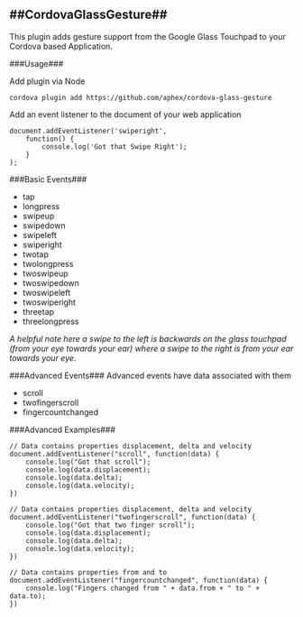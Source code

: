 ##CordovaGlassGesture##
---

This plugin adds gesture support from the Google Glass Touchpad to your Cordova based Application.


###Usage###

Add plugin via Node

`cordova plugin add https://github.com/aphex/cordova-glass-gesture`

Add an event listener to the document of your web application

```
document.addEventListener('swiperight', 
	function() {
		console.log('Got that Swipe Right');
	}
);
```

###Basic Events###
- tap
- longpress
- swipeup
- swipedown
- swipeleft 
- swiperight
- twotap
- twolongpress
- twoswipeup
- twoswipedown
- twoswipeleft
- twoswiperight
- threetap
- threelongpress


*A helpful note here a swipe to the left is backwards on the glass touchpad (from your eye towards your ear) where a swipe to the right is from your ear towards your eye.*

###Advanced Events###
Advanced events have data associated with them

- scroll
- twofingerscroll
- fingercountchanged


###Advanced Examples###

```
// Data contains properties displacement, delta and velocity
document.addEventListener("scroll", function(data) {
	console.log("Got that scroll");
	console.log(data.displacement);
	console.log(data.delta);
	console.log(data.velocity);
})
```

```
// Data contains properties displacement, delta and velocity
document.addEventListener("twofingerscroll", function(data) {
	console.log("Got that two finger scroll");
	console.log(data.displacement);
	console.log(data.delta);
	console.log(data.velocity);
})
```

```
// Data contains properties from and to
document.addEventListener("fingercountchanged", function(data) {
	console.log("Fingers changed from " + data.from + " to " + data.to);
})
```
